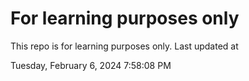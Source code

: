 # For learning purposes only
This repo is for learning purposes only.
Last updated at

Tuesday, February 6, 2024 7:58:08 PM

